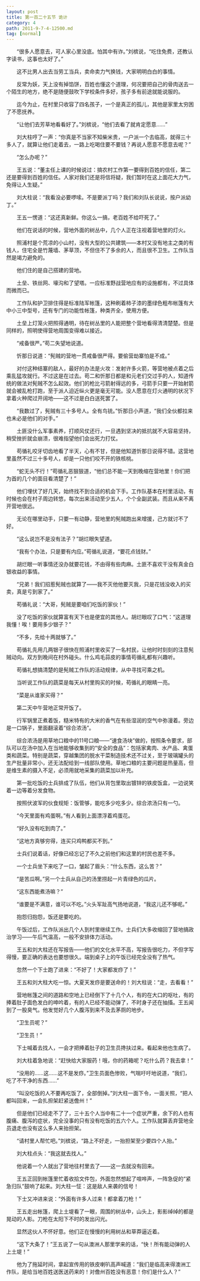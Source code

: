 ```yaml
---
layout: post
title: 第一百二十五节 诡计
category: 4
path: 2011-9-7-4-12500.md
tag: [normal]
---
```


　　“很多人愿意去，可人家心里没底。怕其中有诈。”刘槟说，“吃住免费，还教认字读书，这事也太好了。”

　　这不比男人出去当劳工当兵，卖命卖力气换钱，大家明明白白的事情。

　　反常为妖，天上没有掉馅饼，百姓也懂这个道理，何况要把自己的骨肉送去一个陌生的地方，绝不是随便鼓吹下学校条件多好，孩子多有前途就能说服的。

　　迄今为止，在村里只收容了四名孩子，一个是真正的孤儿，其他是家里太穷困了不愿抚养。

　　“让他们去芳草地看看好了。”刘槟说，“他们去看了就肯定愿意……”

　　刘大柱哼了一声：“你真是不当家不知柴米贵，一户派一个去临高，就得三十多人了，就算让他们走着去，一路上吃喝住要不要钱？再说人愿意不愿意去呢？”

　　“怎么办呢？”

　　王五说：“董主任上课的时候说过：搞农村工作第一要得到百姓的信任，第二还是要得到百姓的信任。人家对我们还是将信将疑，我们暂时在这上面花大力气，免得让人生疑。”

　　刘大柱说：“我看没必要啰嗦。不是要派丁吗？我们和刘队长说说，按户派幼丁。”

　　王五一愣道：“这还真新鲜。你这么一搞，老百姓不给吓死了。”

　　他们在说话的时候，营地外面的树丛中，几个人正在注视着营地里的灯火。

　　照浦村是个荒凉的小山村，没有大型的公共建筑——本村又没有地主之类的有钱人，住宅全是竹蔑墙、茅草顶，不但住不了多余的人，而且很不卫生。工作队当然是竭力避免的。

　　他们住的是自己搭建的营地。

　　土垒、铁丝网、壕沟和了望塔。一应标准野战营地应有的设施都有，不过具体而微而已。

　　工作队和护卫排住得是标准陆军帐篷，这种刷着柿子漆的墨绿色粗布帐篷有大中小三中型号，还有专门的功能性帐篷，种类齐全，使用方便。

　　土垒上灯笼火把照得通明，待在树丛里的人能把整个营地看得清清楚楚。但是同样的，照明使得营地周围变得难以接近。

　　“戒备很严。”苟二失望地说道。

　　忻那日说道：“髡贼的营地一贯戒备很严得。要偷营劫寨怕是不成。”

　　对付这种结寨的敌人，最好的办法是火攻：发射许多火箭，等营地被点着之后乘乱猛攻就行。不过这是在过去。苟二和忻那日都是和元老们交过手的人，知道传统的做法对髡贼不怎么起效。他们的枪比弓箭射得远的多，弓箭手只要一开始射箭就会被乱枪打跑，至于派人迫近纵火更是毫无可能。没人愿意在灯火通明的状况下拿着火种爬过开阔地——这不过是白白送死罢了。

　　“我数过了，髡贼有三十多号人。全有鸟铳。”忻那日小声道，“我们全伙都拉来也未必是他们的对手。”

　　土匪没什么军事素养，打顺风仗还行，一旦遇到坚决的抵抗就不大容易坚持，稍受挫折就会崩溃，很难指望他们会出死力打仗。

　　苟循礼咬牙切齿地看了半天，心有不甘，但是他知道忻那日说得不错。这营地里虽然不过三十多号人，却是一只他们咬不开的铁核桃。

　　“蛇无头不行！”苟循礼恶狠狠道，“他们总不能一天到晚缩在营地里！你们把为首的几个的面目看清楚了！”

　　他们埋伏了好几天，始终找不到合适的机会下手。工作队基本在村里活动，有时候也会在村子周边转悠，每次出来活动至少五人，个个全副武装。而且从来不离开营地很远。

　　无论在哪里动手，只要一有动静，营地里的髡贼跑出来增援，己方就讨不了好。

　　“这么说岂不是没有法子？”胡烂眼失望道。

　　“我有个办法，只是要有内应。”苟循礼说道，“要花点钱财。”

　　胡烂眼一听事情还没办就要花钱，不由得有些肉麻。土匪不喜欢干没有真金白银收益的事情。

　　“兄弟！我们招惹髡贼也就算了——我不灭他他要灭我，只是花钱没收入的买卖，真是亏到家了。”

　　苟循礼说：“大哥，髡贼是要咱们吃饭的家伙！”

　　没了吃饭的家伙就算富有天下也是便宜的其他人。胡烂眼叹了口气：“这道理我懂！唉！要用多少银子？”

　　“不多，先给十两就够了。”

　　苟循礼先用几两银子很快在照浦村里收买了一名村民，让他时时刻刻的注意髡贼动向。双方到晚间在村外碰头。什么鸡毛蒜皮的事情苟循礼都有兴趣听。

　　苟循礼想搞清楚的是髡贼工作队的活动规律，从中寻找可乘之机。

　　当听说工作队的蔬菜是每天从村里购买的时候，苟循礼的眼睛一亮。

　　“菜是从谁家买得？”

　　第二天中午营地正常开饭了。

　　行军锅里正煮着饭，糙米特有的大米的香气在有些湿润的空气中弥漫着。旁边是一口锅子，里面翻滚着“综合浓汤”。

　　综合浓汤是用草地口粮中的11号口粮——“速食汤块”做的，按照条令要求，部队可以在汤中加入在当地能够收集到的“安全的食品”：包括家禽肉、水产品、禽蛋类和蔬菜。特别是蔬菜，穿越集团的脱水干菜制造技术还不过关，至于玻璃罐头的生产批量非常小，还无法配给到一线部队使用。草地口粮的主要问题是热量高，但是维生素的摄入不足，必须用就地采集的蔬菜加以补充。

　　第一批吃饭的士兵排成了队伍，他们从背包里取出镀锌的铁皮饭盒，一边说笑着一边等着分发食物。

　　按照伏波军的伙食规矩：饭管够，能吃多少吃多少。综合浓汤只有一勺。

　　“今天里面有鸡蛋啊。”有人看到上面漂浮着鸡蛋花。

　　“好久没有吃到肉了。”

　　“这地方真够穷得，连买只鸡鸭都买不到。”

　　士兵们说着话，好像已经忘记了不久之前他们和这里的村民也差不多。

　　一个士兵坐下来吃了一口，皱起了眉头：“什么东西，这么苦？”

　　“是苦瓜啊。”另一个士兵从自己的汤里捞起一片青绿色的瓜片。

　　“这东西能煮汤嘛？”

　　“谁要是不满意，谁可以不吃。”火头军趾高气扬地说道，“我这儿还不够呢。”

　　抱怨归抱怨，饭还是要吃的。

　　午饭过后，工作队派出几个人到村里继续工作。士兵们大多收缩回了营地搞政治学习——午后气温高，一般不安排体力活动。

　　王五和刘大柱还在写报告——他们的文化水平不高，写报告很吃力，不但字写得慢，要正确的表达也要想很久。端到桌子上的午饭已经完全没有了热气。

　　忽然一个下士跑了进来：“不好了！大家都发痧了！”

　　王五和刘大柱大吃一惊。大夏天发痧是要送命的！刘大柱说：“走，去看看！”

　　营地帐篷之间的道路和空地上已经倒下了十几个人，有的在大口的呕吐，有的捧着肚子面色发白的呻吟着，有的人已经不能动弹了，不时身子还在抽搐。王五闻到了一股臭气。他发觉好几个人腹泻到来不及去茅厕的地步。

　　“卫生员呢？”

　　“卫生员！”

　　下士喊着去找人，一会才把捧着肚子的卫生员搀扶过来。看起来他也生病了。

　　刘大柱着急地说：“赶快给大家服药！哦，你的药箱呢？吃什么药？我去拿！”

　　“没用的……这……这不是发痧。”卫生员面色惨败，气喘吁吁地说道，“我们，吃了不干净的东西……”

　　“叫没吃饭的人不要再吃饭了，全部倒掉。”刘大柱一面下令，一面关照，“把人都叫回来，一会扎担架赶紧送儋州！”

　　但是他们已经走不了了，三十五个人当中有二十一个症状严重，余下的人也有腹痛、腹泻的症状，完全没事的只有没有吃饭的五六个人。工作队就算丢弃营地全员退走也没有这么多人来抬担架。

　　“请村里人帮忙吧。”刘槟说，“路上不好走，一抬担架至少要四个人抬。”

　　刘大柱点头：“我这就去找人。”

　　他说着一个人就出了营地往村里去了——这一去就没有回来。

　　王五正回到帐篷里忙着收拾文件包，外面忽然想起了喧哗声，一阵急促的“紧急归队”鼓响了起来。刘大柱一怔：这是敌人来袭的信号！

　　下士又冲进来说：“外面有许多人过来！都拿着刀枪！”

　　王五走出帐篷，爬上土堤看了一眼，周围的树丛中，山头上，影影绰绰的都是晃动的人影。刀枪在太阳下不时的发出闪光。

　　显然这伙人不怀好意。他们正在慢慢的利用树丛和草莽逼近着。

　　“这下大条了！”王五说了一句从澳洲人那里学来的话，“快！所有能动弹的人上土堤！”

　　他为了拖延时间，拿起宣传用的铁皮喇叭高声喊道：“我们是临高来得澳洲工作队，是给当地百姓送医送药来的！对儋州百姓没有恶意！你们是什么人？”
